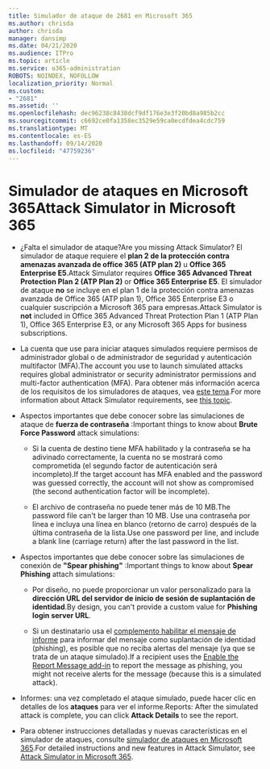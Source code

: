 ```yaml
---
title: Simulador de ataque de 2681 en Microsoft 365
ms.author: chrisda
author: chrisda
manager: dansimp
ms.date: 04/21/2020
ms.audience: ITPro
ms.topic: article
ms.service: o365-administration
ROBOTS: NOINDEX, NOFOLLOW
localization_priority: Normal
ms.custom:
- "2681"
ms.assetid: ''
ms.openlocfilehash: dec96238c8438dcf9df176e3e3f20bd8a985b2cc
ms.sourcegitcommit: c6692ce0fa1358ec3529e59ca0ecdfdea4cdc759
ms.translationtype: MT
ms.contentlocale: es-ES
ms.lasthandoff: 09/14/2020
ms.locfileid: "47759236"
---
```

# <a name="attack-simulator-in-microsoft-365"></a><span data-ttu-id="ad6fe-102">Simulador de ataques en Microsoft 365</span><span class="sxs-lookup"><span data-stu-id="ad6fe-102">Attack Simulator in Microsoft 365</span></span>

- <span data-ttu-id="ad6fe-103">¿Falta el simulador de ataque?</span><span class="sxs-lookup"><span data-stu-id="ad6fe-103">Are you missing Attack Simulator?</span></span> <span data-ttu-id="ad6fe-104">El simulador de ataque requiere el **plan 2 de la protección contra amenazas avanzada de office 365 (ATP plan 2)** u **Office 365 Enterprise E5**.</span><span class="sxs-lookup"><span data-stu-id="ad6fe-104">Attack Simulator requires **Office 365 Advanced Threat Protection Plan 2 (ATP Plan 2)** or **Office 365 Enterprise E5**.</span></span> <span data-ttu-id="ad6fe-105">El simulador de ataque **no** se incluye en el plan 1 de la protección contra amenazas avanzada de Office 365 (ATP plan 1), Office 365 Enterprise E3 o cualquier suscripción a Microsoft 365 para empresas.</span><span class="sxs-lookup"><span data-stu-id="ad6fe-105">Attack Simulator is **not** included in Office 365 Advanced Threat Protection Plan 1 (ATP Plan 1), Office 365 Enterprise E3, or any Microsoft 365 Apps for business subscriptions.</span></span>

- <span data-ttu-id="ad6fe-106">La cuenta que use para iniciar ataques simulados requiere permisos de administrador global o de administrador de seguridad y autenticación multifactor (MFA).</span><span class="sxs-lookup"><span data-stu-id="ad6fe-106">The account you use to launch simulated attacks requires global administrator or security administrator permissions and multi-factor authentication (MFA).</span></span> <span data-ttu-id="ad6fe-107">Para obtener más información acerca de los requisitos de los simuladores de ataques, vea [este tema](https://docs.microsoft.com/microsoft-365/security/office-365-security/attack-simulator).</span><span class="sxs-lookup"><span data-stu-id="ad6fe-107">For more information about Attack Simulator requirements, see [this topic](https://docs.microsoft.com/microsoft-365/security/office-365-security/attack-simulator).</span></span>

- <span data-ttu-id="ad6fe-108">Aspectos importantes que debe conocer sobre las simulaciones de ataque de **fuerza de contraseña** :</span><span class="sxs-lookup"><span data-stu-id="ad6fe-108">Important things to know about **Brute Force Password** attack simulations:</span></span>

  - <span data-ttu-id="ad6fe-109">Si la cuenta de destino tiene MFA habilitado y la contraseña se ha adivinado correctamente, la cuenta no se mostrará como comprometida (el segundo factor de autenticación será incompleto).</span><span class="sxs-lookup"><span data-stu-id="ad6fe-109">If the target account has MFA enabled and the password was guessed correctly, the account will not show as compromised (the second authentication factor will be incomplete).</span></span>

  - <span data-ttu-id="ad6fe-110">El archivo de contraseña no puede tener más de 10 MB.</span><span class="sxs-lookup"><span data-stu-id="ad6fe-110">The password file can't be larger than 10 MB.</span></span> <span data-ttu-id="ad6fe-111">Use una contraseña por línea e incluya una línea en blanco (retorno de carro) después de la última contraseña de la lista.</span><span class="sxs-lookup"><span data-stu-id="ad6fe-111">Use one password per line, and include a blank line (carriage return) after the last password in the list.</span></span>

- <span data-ttu-id="ad6fe-112">Aspectos importantes que debe conocer sobre las simulaciones de conexión de **"Spear phishing"** :</span><span class="sxs-lookup"><span data-stu-id="ad6fe-112">Important things to know about **Spear Phishing** attach simulations:</span></span>

  - <span data-ttu-id="ad6fe-113">Por diseño, no puede proporcionar un valor personalizado para la **dirección URL del servidor de inicio de sesión de suplantación de identidad**.</span><span class="sxs-lookup"><span data-stu-id="ad6fe-113">By design, you can't provide a custom value for **Phishing login server URL**.</span></span>

  - <span data-ttu-id="ad6fe-114">Si un destinatario usa el [complemento habilitar el mensaje de informe](https://docs.microsoft.com/microsoft-365/security/office-365-security/enable-the-report-message-add-in) para informar del mensaje como suplantación de identidad (phishing), es posible que no reciba alertas del mensaje (ya que se trata de un ataque simulado).</span><span class="sxs-lookup"><span data-stu-id="ad6fe-114">If a recipient uses the [Enable the Report Message add-in](https://docs.microsoft.com/microsoft-365/security/office-365-security/enable-the-report-message-add-in) to report the message as phishing, you might not receive alerts for the message (because this is a simulated attack).</span></span>

- <span data-ttu-id="ad6fe-115">Informes: una vez completado el ataque simulado, puede hacer clic en detalles de los **ataques** para ver el informe.</span><span class="sxs-lookup"><span data-stu-id="ad6fe-115">Reports: After the simulated attack is complete, you can click **Attack Details** to see the report.</span></span>

- <span data-ttu-id="ad6fe-116">Para obtener instrucciones detalladas y nuevas características en el simulador de ataques, consulte [simulador de ataques en Microsoft 365](https://docs.microsoft.com/microsoft-365/security/office-365-security/attack-simulator).</span><span class="sxs-lookup"><span data-stu-id="ad6fe-116">For detailed instructions and new features in Attack Simulator, see [Attack Simulator in Microsoft 365](https://docs.microsoft.com/microsoft-365/security/office-365-security/attack-simulator).</span></span>
